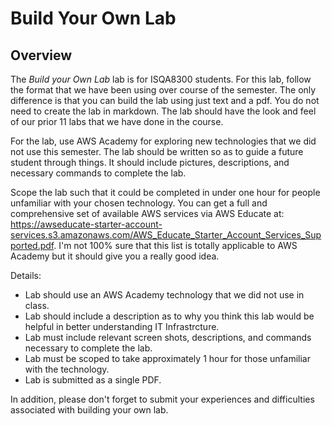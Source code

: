 # Build Your Own Lab

## Overview 
The *Build your Own Lab* lab is for ISQA8300 students. For this lab, follow the format that we have been using over course of the semester. 
The only difference is that you can build the lab using just text and a pdf. You do not need to create the lab in markdown. The lab should have the look and feel of our prior 11 labs that we have done in the course. 

For the lab, use AWS Academy for exploring new technologies that we did not use this semester. The lab should be written so as to guide a future student through things. 
It should include pictures, descriptions, and necessary commands to complete the lab. 

Scope the lab such that it could be completed in under one hour for people unfamiliar with your chosen technology. 
You can get a full and comprehensive set of available AWS services via AWS Educate at: https://awseducate-starter-account-services.s3.amazonaws.com/AWS_Educate_Starter_Account_Services_Supported.pdf. I'm not 100% sure that this list is totally applicable to AWS Academy but it should give you a really good idea. 


Details: 

-	Lab should use an AWS Academy technology that we did not use in class.
- Lab should include a description as to why you think this lab would be helpful in better understanding IT Infrastrcture. 
-	Lab must include relevant screen shots, descriptions, and commands necessary to complete the lab. 
-	Lab must be scoped to take approximately 1 hour for those unfamiliar with the technology.
-	Lab is submitted as a single PDF. 

In addition, please don't forget to submit your experiences and difficulties associated with building your own lab. 
